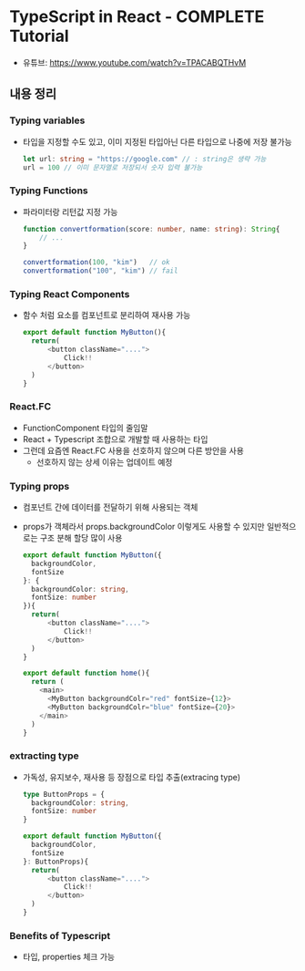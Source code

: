 # TypeScript in React - COMPLETE Tutorial

* 유튜브: <https://www.youtube.com/watch?v=TPACABQTHvM>

## 내용 정리

### Typing variables

* 타입을 지정할 수도 있고, 이미 지정된 타입아닌 다른 타입으로 나중에 저장 불가능

    ```typescript
    let url: string = "https://google.com" // : string은 생략 가능
    url = 100 // 이미 문자열로 저장되서 숫자 입력 불가능
    ```

### Typing Functions

* 파라미터랑 리턴값 지정 가능

    ```typescript
    function convertformation(score: number, name: string): String{
        // ...
    }

    convertformation(100, "kim")   // ok
    convertformation("100", "kim") // fail
    ```

### Typing React Components

* 함수 처럼 요소를 컴포넌트로 분리하여 재사용 가능

  ```typescript
  export default function MyButton(){
    return(
        <button className="....">
            Click!!
        </button>
    )
  }
  ```

### React.FC

* FunctionComponent 타입의 줄임말
* React + Typescript 조합으로 개발할 때 사용하는 타입
* 그런데 요즘엔 React.FC 사용을 선호하지 않으며 다른 방안을 사용
  * 선호하지 않는 상세 이유는 업데이트 예정

### Typing props

* 컴포넌트 간에 데이터를 전달하기 위해 사용되는 객체
* props가 객체라서 props.backgroundColor 이렇게도 사용할 수 있지만 일반적으로는 구조 분해 할당 많이 사용

    ```typescript
    export default function MyButton({
      backgroundColor,
      fontSize
    }: {
      backgroundColor: string,
      fontSize: number
    }){
      return(
          <button className="....">
              Click!!
          </button>
      )
    }

    export default function home(){
      return (
        <main>
          <MyButton backgroundColr="red" fontSize={12}>
          <MyButton backgroundColr="blue" fontSize={20}>
        </main>
      )
    }
    ```

### extracting type

* 가독성, 유지보수, 재사용 등 장점으로 타입 추출(extracing type)

    ```typescript
    type ButtonProps = {
      backgroundColor: string,
      fontSize: number
    }

    export default function MyButton({
      backgroundColor,
      fontSize
    }: ButtonProps){
      return(
          <button className="....">
              Click!!
          </button>
      )
    }
    ```

### Benefits of Typescript

* 타입, properties 체크 가능
